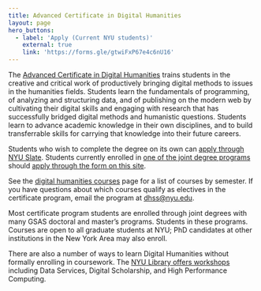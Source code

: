 ```yaml
---
title: Advanced Certificate in Digital Humanities
layout: page
hero_buttons:
  - label: 'Apply (Current NYU students)'
    external: true
    link: 'https://forms.gle/gtwiFxP67e4c6nU16'
---
```


The [Advanced Certificate in Digital Humanities](https://as.nyu.edu/dhss/advanced-certificate.html) trains
students in the creative and critical work of productively bringing digital methods to issues in the humanities fields.
Students learn the fundamentals of programming,
of analyzing and structuring data, and of publishing on the modern web by cultivating their digital skills and engaging
with research that has successfully bridged digital methods and humanistic questions. Students learn to advance academic
knowledge in their own disciplines, and to build transferrable skills for carrying that knowledge into their future careers.

Students who wish to complete the degree on its own can
[apply through NYU Slate](https://www.nyu.edu/admissions/graduate-admissions/humanities.html).
Students currently
enrolled in [one of the joint degree programs](/curriculum/certificate/joint-degrees) should
[apply through the form on this site](https://forms.gle/gtwiFxP67e4c6nU16).

See the [digital humanities courses](/curriculum/courses/) page for a list of courses by semester.
If you have questions about which courses qualify as electives in the certificate program, email the program at dhss@nyu.edu.

Most certificate program students are enrolled through joint degrees with many GSAS doctoral and master’s programs.
Students in these programs. Courses are open to all graduate students at NYU; PhD candidates at other institutions
in the New York Area may also enroll.

There are also a number of ways to learn Digital Humanities without formally enrolling in coursework.
The [NYU Library offers workshops](https://nyu.libcal.com/) including Data Services,
Digital Scholarship, and High Performance Computing.
